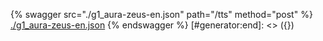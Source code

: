 [#generator:start]: <> ({ "template": "openapi" })
{% swagger src="./g1_aura-zeus-en.json" path="/tts" method="post" %}
[./g1_aura-zeus-en.json](./g1_aura-zeus-en.json)
{% endswagger %}
[#generator:end]: <> ({})